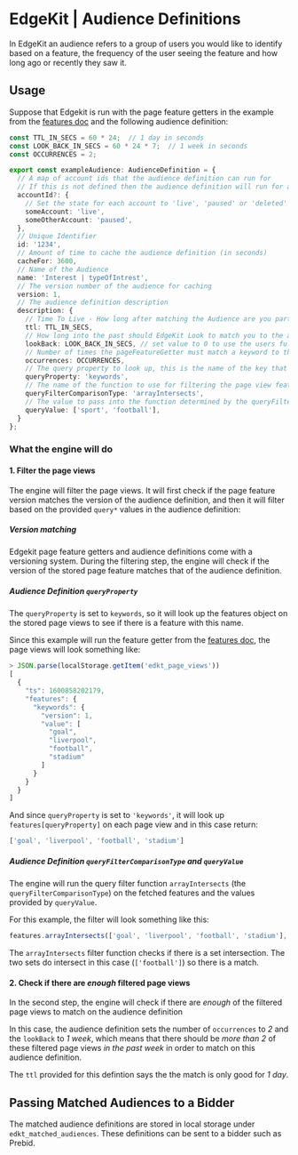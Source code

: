 # EdgeKit | Audience Definitions

In EdgeKit an audience refers to a group of users you would like to identify based on a feature, the
frequency of the user seeing the feature and how long ago or recently they saw it.

## Usage

Suppose that Edgekit is run with the page feature getters in the example from the [features
doc](./features.md) and the following audience definition:

```typescript
const TTL_IN_SECS = 60 * 24;  // 1 day in seconds
const LOOK_BACK_IN_SECS = 60 * 24 * 7;  // 1 week in seconds
const OCCURRENCES = 2;

export const exampleAudience: AudienceDefinition = {
  // A map of account ids that the audience definition can run for
  // If this is not defined then the audience definition will run for all accounts
  accountId?: {
    // Set the state for each account to 'live', 'paused' or 'deleted'
    someAccount: 'live',
    someOtherAccount: 'paused',
  },
  // Unique Identifier
  id: '1234',
  // Amount of time to cache the audience definition (in seconds)
  cacheFor: 3600,
  // Name of the Audience
  name: 'Interest | typeOfIntrest',
  // The version number of the audience for caching
  version: 1,
  // The audience definition description
  description: {
    // Time To Live - How long after matching the Audience are you part of it (in seconds)
    ttl: TTL_IN_SECS,
    // How long into the past should EdgeKit Look to match you to the audience (in seconds)
    lookBack: LOOK_BACK_IN_SECS, // set value to 0 to use the users full local data
    // Number of times the pageFeatureGetter must match a keyword to the keywords listed below
    occurrences: OCCURRENCES,
    // The query property to look up, this is the name of the key that will be looked up in the stored page view features object
    queryProperty: 'keywords',
    // The name of the function to use for filtering the page view features
    queryFilterComparisonType: 'arrayIntersects',
    // The value to pass into the function determined by the queryFilterComparisonType along with the page view feature (if it exists)
    queryValue: ['sport', 'football'],
  }
};
```


### What the engine will do


#### 1. Filter the page views

The engine will filter the page views. It will first check if the page feature version matches the
version of the audience definition, and then it will filter based on the provided `query*` values in
the audience definition:


##### Version matching

Edgekit page feature getters and audience definitions come with a versioning system. During the
filtering step, the engine will check if the version of the stored page feature matches that of the
audience definition.


##### Audience Definition `queryProperty`

The `queryProperty` is set to `keywords`, so it will look up the features object on the stored
page views to see if there is a feature with this name.

Since this example will run the feature getter from the [features doc](./features.md), the
page views will look something like:

```js
> JSON.parse(localStorage.getItem('edkt_page_views'))
[
  {
    "ts": 1600858202179,
    "features": {
      "keywords": {
        "version": 1,
        "value": [
          "goal",
          "liverpool",
          "football",
          "stadium"
        ]
      }
    }
  }
]
```

And since `queryProperty` is set to `'keywords'`, it will look up `features[queryProperty]` on each
page view and in this case return:

```js
['goal', 'liverpool', 'football', 'stadium']
```


##### Audience Definition `queryFilterComparisonType` and `queryValue`

The engine will run the query filter function `arrayIntersects` (the `queryFilterComparisonType`)
on the fetched features and the values provided by `queryValue`.

For this example, the filter will look something like this:

```js
features.arrayIntersects(['goal', 'liverpool', 'football', 'stadium'], ['sport', 'football'])
```

The `arrayIntersects` filter function checks if there is a set intersection. The two sets do
intersect in this case (`['football']`) so there is a match.

#### 2. Check if there are _enough_ filtered page views

In the second step, the engine will check if there are _enough_ of the filtered page views to match
on the audience definition

In this case, the audience definition sets the number of `occurrences` to _2_ and the `lookBack` to
_1 week_, which means that there should be _more than 2_ of these filtered page views _in the past
week_ in order to match on this audience definition.

The `ttl` provided for this defintion says the the match is only good for _1 day_.


## Passing Matched Audiences to a Bidder

The matched audience definitions are stored in local storage under `edkt_matched_audiences`. These
definitions can be sent to a bidder such as Prebid.
